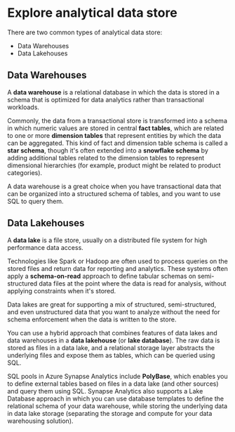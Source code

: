 # Explore analytical data store

There are two common types of analytical data store:
- Data Warehouses
- Data Lakehouses

## Data Warehouses

A **data warehouse** is a relational database in which the data is stored in a schema that is optimized for data analytics rather than transactional workloads. 

Commonly, the data from a transactional store is transformed into a schema in which numeric values are stored in central **fact tables**, which are related to one or more **dimension tables** that represent entities by which the data can be aggregated. This kind of fact and dimension table schema is called a **star schema**, though it's often extended into a **snowflake schema** by adding additional tables related to the dimension tables to represent dimensional hierarchies (for example, product might be related to product categories). 

A data warehouse is a great choice when you have transactional data that can be organized into a structured schema of tables, and you want to use SQL to query them.

## Data Lakehouses

A **data lake** is a file store, usually on a distributed file system for high performance data access. 

Technologies like Spark or Hadoop are often used to process queries on the stored files and return data for reporting and analytics. These systems often apply a **schema-on-read** approach to define tabular schemas on semi-structured data files at the point where the data is read for analysis, without applying constraints when it's stored. 

Data lakes are great for supporting a mix of structured, semi-structured, and even unstructured data that you want to analyze without the need for schema enforcement when the data is written to the store.

You can use a hybrid approach that combines features of data lakes and data warehouses in a **data lakehouse** (or **lake database**). The raw data is stored as files in a data lake, and a relational storage layer abstracts the underlying files and expose them as tables, which can be queried using SQL. 

SQL pools in Azure Synapse Analytics include **PolyBase**, which enables you to define external tables based on files in a data lake (and other sources) and query them using SQL. Synapse Analytics also supports a Lake Database approach in which you can use database templates to define the relational schema of your data warehouse, while storing the underlying data in data lake storage (separating the storage and compute for your data warehousing solution).